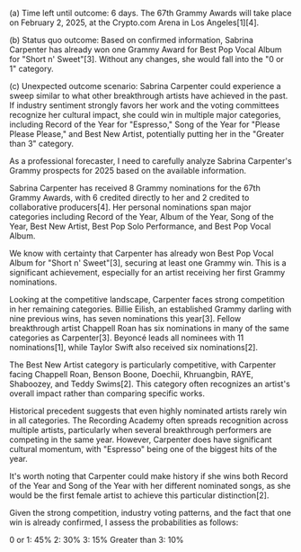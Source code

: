 (a) Time left until outcome: 6 days. The 67th Grammy Awards will take place on February 2, 2025, at the Crypto.com Arena in Los Angeles[1][4].

(b) Status quo outcome: Based on confirmed information, Sabrina Carpenter has already won one Grammy Award for Best Pop Vocal Album for "Short n' Sweet"[3]. Without any changes, she would fall into the "0 or 1" category.

(c) Unexpected outcome scenario: Sabrina Carpenter could experience a sweep similar to what other breakthrough artists have achieved in the past. If industry sentiment strongly favors her work and the voting committees recognize her cultural impact, she could win in multiple major categories, including Record of the Year for "Espresso," Song of the Year for "Please Please Please," and Best New Artist, potentially putting her in the "Greater than 3" category.

As a professional forecaster, I need to carefully analyze Sabrina Carpenter's Grammy prospects for 2025 based on the available information.

Sabrina Carpenter has received 8 Grammy nominations for the 67th Grammy Awards, with 6 credited directly to her and 2 credited to collaborative producers[4]. Her personal nominations span major categories including Record of the Year, Album of the Year, Song of the Year, Best New Artist, Best Pop Solo Performance, and Best Pop Vocal Album.

We know with certainty that Carpenter has already won Best Pop Vocal Album for "Short n' Sweet"[3], securing at least one Grammy win. This is a significant achievement, especially for an artist receiving her first Grammy nominations.

Looking at the competitive landscape, Carpenter faces strong competition in her remaining categories. Billie Eilish, an established Grammy darling with nine previous wins, has seven nominations this year[3]. Fellow breakthrough artist Chappell Roan has six nominations in many of the same categories as Carpenter[3]. Beyoncé leads all nominees with 11 nominations[1], while Taylor Swift also received six nominations[2].

The Best New Artist category is particularly competitive, with Carpenter facing Chappell Roan, Benson Boone, Doechii, Khruangbin, RAYE, Shaboozey, and Teddy Swims[2]. This category often recognizes an artist's overall impact rather than comparing specific works.

Historical precedent suggests that even highly nominated artists rarely win in all categories. The Recording Academy often spreads recognition across multiple artists, particularly when several breakthrough performers are competing in the same year. However, Carpenter does have significant cultural momentum, with "Espresso" being one of the biggest hits of the year.

It's worth noting that Carpenter could make history if she wins both Record of the Year and Song of the Year with her different nominated songs, as she would be the first female artist to achieve this particular distinction[2].

Given the strong competition, industry voting patterns, and the fact that one win is already confirmed, I assess the probabilities as follows:

0 or 1: 45%
2: 30%
3: 15%
Greater than 3: 10%